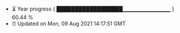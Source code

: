 - ⏳ Year progress { ██████████████████▁▁▁▁▁▁▁▁▁▁▁▁ } 60.44 %
- ⏰ Updated on Mon, 09 Aug 2021 14:17:51 GMT

